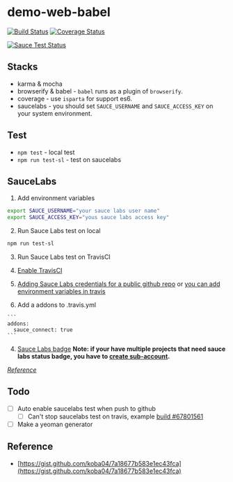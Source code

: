 # demo-web-babel

[![Build Status][travis-image]][travis-url]
[![Coverage Status][coveralls-image]][coveralls-url]

[![Sauce Test Status](https://saucelabs.com/browser-matrix/qiu8310.svg)](https://saucelabs.com/u/qiu8310)


[travis-url]: https://travis-ci.org/qiu8310/demo-web-babel
[travis-image]: https://travis-ci.org/qiu8310/demo-web-babel.svg?branch=master
[coveralls-url]: https://coveralls.io/r/qiu8310/demo-web-babel
[coveralls-image]: https://coveralls.io/repos/qiu8310/demo-web-babel/badge.png

## Stacks

* karma & mocha
* browserify & babel - `babel` runs as a plugin of `browserify`.
* coverage    - use `isparta` for support es6.
* saucelabs   - you should set `SAUCE_USERNAME` and `SAUCE_ACCESS_KEY` on your system environment.


## Test

* `npm test` - local test
* `npm run test-sl` - test on saucelabs


## SauceLabs

1. Add environment variables

  ```bash
  export SAUCE_USERNAME="your sauce labs user name"
  export SAUCE_ACCESS_KEY="yous sauce labs access key"
  ```

2. Run Sauce Labs test on local

  ```bash
  npm run test-sl
  ```

3. Run Sauce Labs test on TravisCI

  1. [Enable TravisCI](https://travis-ci.org/qiu8310/profile)
  2. [Adding Sauce Labs credentials for a public github repo](https://docs.saucelabs.com/ci-integrations/travis-ci/#adding-credentials-for-a-public-github-repo) or [you can add environment variables in travis](https://travis-ci.org/qiu8310/demo-web-babel/settings/env_vars)
  3. Add a addons to .travis.yml

    ```
    addons:
      sauce_connect: true
    ```
  4. [Sauce Labs badge](https://docs.saucelabs.com/reference/status-images/) __Note: if your have multiple projects that need sauce labs status badge, you have to [create sub-account](https://saucelabs.com/sub-accounts).__


  _[Reference](https://docs.saucelabs.com/ci-integrations/travis-ci/)_


## Todo

- [ ] Auto enable saucelabs test when push to github
  - [ ] Can't stop saucelabs test on travis, example [build #67801561](https://travis-ci.org/qiu8310/demo-web-babel/builds/67801561)
- [ ] Make a yeoman generator

## Reference

* [https://gist.github.com/koba04/7a18677b583e1ec43fca](https://gist.github.com/koba04/7a18677b583e1ec43fca)

